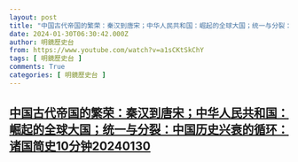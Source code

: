 ```yaml
---
layout: post
title: "中国古代帝国的繁荣：秦汉到唐宋；中华人民共和国：崛起的全球大国；统一与分裂：中国历史兴衰的循环：诸国简史10分钟20240130"
date: 2024-01-30T06:30:42.000Z
author: 明鏡歷史台
from: https://www.youtube.com/watch?v=a1sCKtSkChY
tags: [ 明鏡歷史台 ]
comments: True
categories: [ 明鏡歷史台 ]
---
```

<!--1706596242000-->
[中国古代帝国的繁荣：秦汉到唐宋；中华人民共和国：崛起的全球大国；统一与分裂：中国历史兴衰的循环：诸国简史10分钟20240130](https://www.youtube.com/watch?v=a1sCKtSkChY)
------

<div>

</div>
